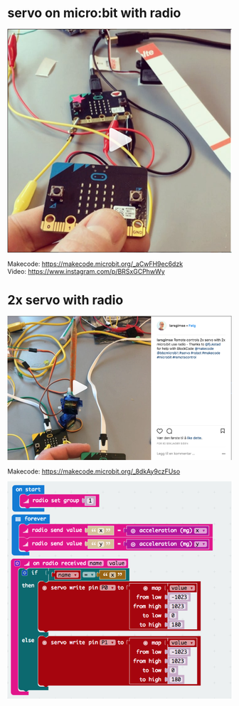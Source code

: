 # servo on micro:bit with radio

<a href="https://www.instagram.com/p/BRSxGCPhwWy"><img src="https://github.com/larsgimse/microbit/blob/master/servo/servo_microbit.png"></a>

Makecode: https://makecode.microbit.org/_aCwFH9ec6dzk<br>
Video: https://www.instagram.com/p/BRSxGCPhwWy

# 2x servo with radio

<a href="https://www.instagram.com/p/BhrEgRfl1OE"><img src="https://github.com/larsgimse/microbit/blob/master/servo/2servo_microbit_radio.png"></a>

Makecode: https://makecode.microbit.org/_8dkAy9czFUso<br>

<img src="https://github.com/larsgimse/microbit/blob/master/servo/2xservo_x_y_radio.png">

